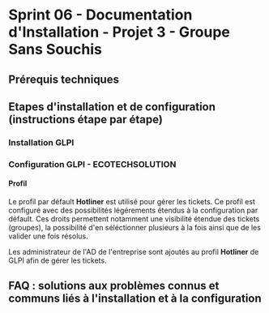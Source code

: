 # Sprint 06 - Documentation d'Installation - Projet 3 - Groupe Sans Souchis

## Prérequis techniques

## Etapes d'installation et de configuration (instructions étape par étape)

### Installation GLPI

### Configuration GLPI - ECOTECHSOLUTION

#### Profil
Le profil par défault __Hotliner__ est utilisé pour gérer les tickets. Ce profil est configuré avec des possibilités légérements étendus à la configuration par défault. Ces droits permettent notamment une visibilité étendue des tickets (groupes), la possibilité d'en séléctionner plusieurs à la fois ainsi que de les valider une fois résolus.

Les administrateur de l'AD de l'entreprise sont ajoutés au profil __Hotliner__ de GLPI afin de gérer les tickets.

## FAQ : solutions aux problèmes connus et communs liés à l'installation et à la configuration
